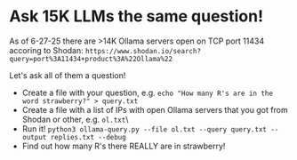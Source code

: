 # Ask 15K LLMs the same question!
As of 6-27-25 there are >14K Ollama servers open on TCP port 11434 accoring to Shodan: `https://www.shodan.io/search?query=port%3A11434+product%3A%22Ollama%22`

Let's ask all of them a question!

* Create a file with your question, e.g. `echo "How many R's are in the word strawberry?" > query.txt`
* Create a file with a list of IPs with open Ollama servers that you got from Shodan or other, e.g. `ol.txt`\
* Run it! `python3 ollama-query.py --file ol.txt --query query.txt --output replies.txt --debug`
* Find out how many R's there REALLY are in strawberry!

